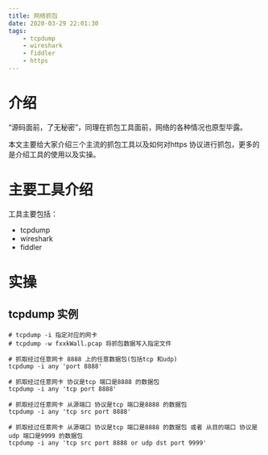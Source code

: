 ```yaml
---
title: 网络抓包
date: 2020-03-29 22:01:30
tags:
    - tcpdump
    - wireshark
    - fiddler
    - https
---
```


# 介绍


“源码面前，了无秘密”，同理在抓包工具面前，网络的各种情况也原型毕露。

本文主要给大家介绍三个主流的抓包工具以及如何对https 协议进行抓包，更多的是介绍工具的使用以及实操。

# 主要工具介绍

工具主要包括：
* tcpdump
* wireshark
* fiddler

# 实操

## tcpdump 实例

```shell
# tcpdump -i 指定对应的网卡
# tcpdump -w fxxkWall.pcap 将抓包数据写入指定文件

# 抓取经过任意网卡 8888 上的任意数据包(包括tcp 和udp)
tcpdump -i any 'port 8888'

# 抓取经过任意网卡 协议是tcp 端口是8888 的数据包
tcpdump -i any 'tcp port 8888'

# 抓取经过任意网卡 从源端口 协议是tcp 端口是8888 的数据包
tcpdump -i any 'tcp src port 8888'

# 抓取经过任意网卡 从源端口 协议是tcp 端口是8888 的数据包 或者 从目的端口 协议是udp 端口是9999 的数据包
tcpdump -i any 'tcp src port 8888 or udp dst port 9999'

```